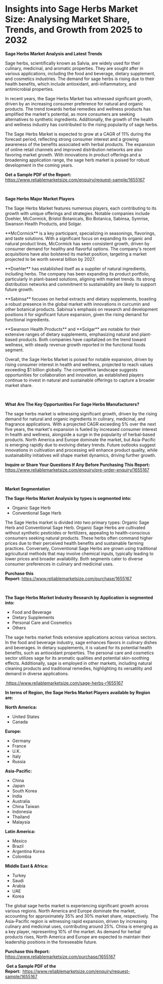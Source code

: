 <p><h1>Insights into Sage Herbs Market Size: Analysing Market Share, Trends, and Growth from 2025 to 2032</h1></p><p><strong>Sage Herbs Market Analysis and Latest Trends</strong></p>
<p><p>Sage herbs, scientifically known as Salvia, are widely used for their culinary, medicinal, and aromatic properties. They are sought after in various applications, including the food and beverage, dietary supplement, and cosmetics industries. The demand for sage herbs is rising due to their health benefits, which include antioxidant, anti-inflammatory, and antimicrobial properties. </p><p>In recent years, the Sage Herbs Market has witnessed significant growth, driven by an increasing consumer preference for natural and organic products. The trend towards herbal remedies and wellness products has amplified the market's potential, as more consumers are seeking alternatives to synthetic ingredients. Additionally, the growth of the health and wellness industry has contributed to the rising popularity of sage herbs.</p><p>The Sage Herbs Market is expected to grow at a CAGR of 11% during the forecast period, reflecting strong consumer interest and a growing awareness of the benefits associated with herbal products. The expansion of online retail channels and improved distribution networks are also favoring market growth. With innovations in product offerings and a broadening application range, the sage herb market is poised for robust development in the coming years.</p></p>
<p><strong>Get a Sample PDF of the Report:&nbsp;</strong> <a href="https://www.reliablemarketsize.com/enquiry/request-sample/1655167?utm_campaign=3251&utm_medium=2&utm_source=Github&utm_content=ia&utm_term=18042025&utm_id=sage-herbs">https://www.reliablemarketsize.com/enquiry/request-sample/1655167</a></p>
<p>&nbsp;</p>
<p><strong>Sage Herbs Major Market Players</strong></p>
<p><p>The Sage Herbs Market features numerous players, each contributing to its growth with unique offerings and strategies. Notable companies include Doehler, McCormick, Bristol Botanicals, Bio Botanica, Sabinsa, Symrise, Swanson Health Products, and Solgar.</p><p>**McCormick** is a key participant, specializing in seasonings, flavorings, and taste solutions. With a significant focus on expanding its organic and natural product lines, McCormick has seen consistent growth, driven by consumer demand for healthy and flavorful options. The company's recent acquisitions have also bolstered its market position, targeting a market projected to be worth several billion by 2027.</p><p>**Doehler** has established itself as a supplier of natural ingredients, including herbs. The company has been expanding its product portfolio, particularly in plant-based solutions, aligning with market trends. Its strong distribution networks and commitment to sustainability are likely to support future growth.</p><p>**Sabinsa** focuses on herbal extracts and dietary supplements, boasting a robust presence in the global market with innovations in curcumin and other botanical products. Sabinsa's emphasis on research and development positions it for significant future expansion, given the rising demand for functional ingredients.</p><p>**Swanson Health Products** and **Solgar** are notable for their extensive ranges of dietary supplements, emphasizing natural and plant-based products. Both companies have capitalized on the trend toward wellness, with steady revenue growth reported in the functional foods segment.</p><p>Overall, the Sage Herbs Market is poised for notable expansion, driven by rising consumer interest in health and wellness, projected to reach values exceeding $1 billion globally. The competitive landscape suggests opportunities for collaboration and innovation, as established players continue to invest in natural and sustainable offerings to capture a broader market share.</p></p>
<p>&nbsp;</p>
<p><strong>What Are The Key Opportunities For Sage Herbs Manufacturers?</strong></p>
<p><p>The sage herbs market is witnessing significant growth, driven by the rising demand for natural and organic ingredients in culinary, medicinal, and fragrance applications. With a projected CAGR exceeding 5% over the next five years, the market's expansion is fueled by increased consumer interest in health and wellness, alongside a surge in the popularity of herbal-based products. North America and Europe dominate the market, but Asia-Pacific is emerging rapidly due to evolving dietary trends. Future outlooks suggest innovations in cultivation and processing will enhance product quality, while sustainability initiatives will shape market dynamics, driving further growth.</p></p>
<p><strong>Inquire or Share Your Questions If Any Before Purchasing This Report:</strong> <a href="https://www.reliablemarketsize.com/enquiry/pre-order-enquiry/1655167?utm_campaign=3251&utm_medium=2&utm_source=Github&utm_content=ia&utm_term=18042025&utm_id=sage-herbs">https://www.reliablemarketsize.com/enquiry/pre-order-enquiry/1655167</a></p>
<p>&nbsp;</p>
<p><strong>Market Segmentation</strong></p>
<p><strong>The Sage Herbs Market Analysis by types is segmented into:</strong></p>
<p><ul><li>Organic Sage Herb</li><li>Conventional Sage Herb</li></ul></p>
<p><p>The Sage Herbs market is divided into two primary types: Organic Sage Herb and Conventional Sage Herb. Organic Sage Herbs are cultivated without synthetic pesticides or fertilizers, appealing to health-conscious consumers seeking natural products. These herbs often command higher prices due to their perceived health benefits and sustainable farming practices. Conversely, Conventional Sage Herbs are grown using traditional agricultural methods that may involve chemical inputs, typically leading to lower prices and broader availability. Both segments cater to diverse consumer preferences in culinary and medicinal uses.</p></p>
<p><strong>Purchase this Report:&nbsp;</strong><a href="https://www.reliablemarketsize.com/purchase/1655167?utm_campaign=3251&utm_medium=2&utm_source=Github&utm_content=ia&utm_term=18042025&utm_id=sage-herbs">https://www.reliablemarketsize.com/purchase/1655167</a></p>
<p>&nbsp;</p>
<p><strong>The Sage Herbs Market Industry Research by Application is segmented into:</strong></p>
<p><ul><li>Food and Beverage</li><li>Dietary Supplements</li><li>Personal Care and Cosmetics</li><li>Others</li></ul></p>
<p><p>The sage herbs market finds extensive applications across various sectors. In the food and beverage industry, sage enhances flavors in culinary dishes and beverages. In dietary supplements, it is valued for its potential health benefits, such as antioxidant properties. The personal care and cosmetics sector utilizes sage for its aromatic qualities and potential skin-soothing effects. Additionally, sage is employed in other markets, including natural cleaning products and traditional remedies, highlighting its versatility and demand in diverse applications.</p></p>
<p><a href="https://www.reliablemarketsize.com/sage-herbs-r1655167?utm_campaign=3251&utm_medium=2&utm_source=Github&utm_content=ia&utm_term=18042025&utm_id=sage-herbs">&nbsp;https://www.reliablemarketsize.com/sage-herbs-r1655167</a></p>
<p><strong>In terms of Region, the Sage Herbs Market Players available by Region are:</strong></p>
<p>
    <p> <strong> North America: </strong>
        <ul>
            <li>United States</li>
            <li>Canada</li>
        </ul>
        </p> 
    <p> <strong> Europe: </strong>
        <ul>
            <li>Germany</li>
            <li>France</li>
            <li>U.K.</li>
            <li>Italy</li>
            <li>Russia</li>
        </ul>
        </p> 
    <p> <strong> Asia-Pacific: </strong>
        <ul>
            <li>China</li>
            <li>Japan</li>
            <li>South Korea</li>
            <li>India</li>
            <li>Australia</li>
            <li>China Taiwan</li>
            <li>Indonesia</li>
            <li>Thailand</li>
            <li>Malaysia</li>
        </ul>
        </p> 
    <p> <strong> Latin America: </strong>
        <ul>
            <li>Mexico</li>
            <li>Brazil</li>
            <li>Argentina Korea</li>
            <li>Colombia</li>
        </ul>
        </p> 
    <p> <strong> Middle East & Africa: </strong>
        <ul>
            <li>Turkey</li>
            <li>Saudi</li>
            <li>Arabia</li>
            <li>UAE</li>
            <li>Korea</li>
        </ul>
    </p>
    </p>
<p><p>The global sage herbs market is experiencing significant growth across various regions. North America and Europe dominate the market, accounting for approximately 35% and 30% market share, respectively. The Asia-Pacific region is witnessing rapid expansion, driven by increasing culinary and medicinal uses, contributing around 25%. China is emerging as a key player, representing 10% of the market. As demand for herbal products rises, North America and Europe are expected to maintain their leadership positions in the foreseeable future.</p></p>
<p><strong>Purchase this Report: </strong><a href="https://www.reliablemarketsize.com/purchase/1655167?utm_campaign=3251&utm_medium=2&utm_source=Github&utm_content=ia&utm_term=18042025&utm_id=sage-herbs">https://www.reliablemarketsize.com/purchase/1655167</a></p>
<p>&nbsp;<strong>Get a Sample PDF of the Report:&nbsp;&nbsp;</strong><a href="https://www.reliablemarketsize.com/enquiry/request-sample/1655167?utm_campaign=3251&utm_medium=2&utm_source=Github&utm_content=ia&utm_term=18042025&utm_id=sage-herbs">https://www.reliablemarketsize.com/enquiry/request-sample/1655167</a></p>
<p><strong></strong></p>
<p><p></p><p></p><p></p></p>